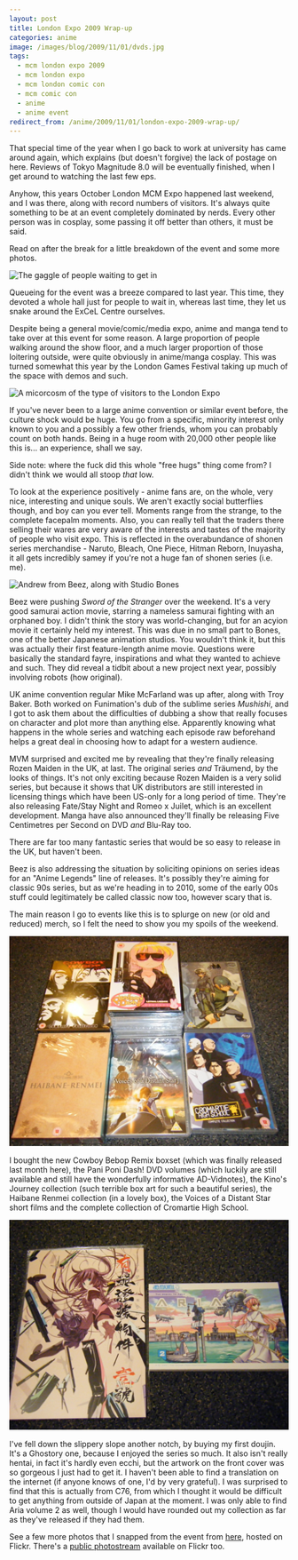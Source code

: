 ```yaml
---
layout: post
title: London Expo 2009 Wrap-up
categories: anime
image: /images/blog/2009/11/01/dvds.jpg
tags:
  - mcm london expo 2009
  - mcm london expo
  - mcm london comic con
  - mcm comic con
  - anime
  - anime event
redirect_from: /anime/2009/11/01/london-expo-2009-wrap-up/
---
```

That special time of the year when I go back to work at university has came around again, which explains (but doesn't forgive) the lack of postage on here. Reviews of Tokyo Magnitude 8.0 will be eventually finished, when I get around to watching the last few eps.

Anyhow, this years October London MCM Expo happened last weekend, and I was there, along with record numbers of visitors. It's always quite something to be at an event completely dominated by nerds. Every other person was in cosplay, some passing it off better than others, it must be said.

Read on after the break for a little breakdown of the event and some more photos.

![The gaggle of people waiting to get in](http://farm3.static.flickr.com/2733/4061940865_006a6011f7.jpg)

Queueing for the event was a breeze compared to last year. This time, they devoted a whole hall just for people to wait in, whereas last time, they let us snake around the ExCeL Centre ourselves.

Despite being a general movie/comic/media expo, anime and manga tend to take over at this event for some reason. A large proportion of people walking around the show floor, and a much larger proportion of those loitering outside, were quite obviously in anime/manga cosplay. This was turned somewhat this year by the London Games Festival taking up much of the space with demos and such.

![A micorcosm of the type of visitors to the London Expo](http://farm3.static.flickr.com/2798/4062689392_e6d827e768.jpg)

If you've never been to a large anime convention or similar event before, the culture shock would be huge. You go from a specific, minority interest only known to you and a possibly a few other friends, whom you can probably count on both hands. Being in a huge room with 20,000 other people like this is... an experience, shall we say.

Side note: where the fuck did this whole "free hugs" thing come from? I didn't think we would all stoop *that* low.

To look at the experience positively - anime fans are, on the whole, very nice, interesting and unique souls. We aren't exactly social butterflies though, and boy can you ever tell. Moments range from the strange, to the complete facepalm moments. Also, you can really tell that the traders there selling their wares are very aware of the interests and tastes of the majority of people who visit expo. This is reflected in the overabundance of shonen series merchandise - Naruto, Bleach, One Piece, Hitman Reborn, Inuyasha, it all gets incredibly samey if you're not a huge fan of shonen series (i.e. me).

![Andrew from Beez, along with Studio Bones](http://farm3.static.flickr.com/2656/4062687834_08f8a373eb.jpg)

Beez were pushing *Sword of the Stranger* over the weekend. It's a very good samurai action movie, starring a nameless samurai fighting with an orphaned boy. I didn't think the story was world-changing, but for an acyion movie it certainly held my interest. This was due in no small part to Bones, one of the better Japanese animation studios. You wouldn't think it, but this was actually their first feature-length anime movie. Questions were basically the standard fayre, inspirations and what they wanted to achieve and such. They did reveal a tidbit about a new project next year, possibly involving robots (how original).

UK anime convention regular Mike McFarland was up after, along with Troy Baker. Both worked on Funimation's dub of the sublime series *Mushishi*, and I got to ask them about the difficulties of dubbing a show that really focuses on character and plot more than anything else. Apparently knowing what happens in the whole series and watching each episode raw beforehand helps a great deal in choosing how to adapt for a western audience.

MVM surprised and excited me by revealing that they're finally releasing Rozen Maiden in the UK, at last. The original series *and* Tr&auml;umend, by the looks of things. It's not only exciting because Rozen Maiden is a very solid series, but because it shows that UK distributors are still interested in licensing things which have been US-only for a long period of time. They're also releasing Fate/Stay Night and Romeo x Juilet, which is an excellent development. Manga have also announced they'll finally be releasing Five Centimetres per Second on DVD *and* Blu-Ray too.

There are far too many fantastic series that would be so easy to release in the UK, but haven't been.

Beez is also addressing the situation by soliciting opinions on series ideas for an "Anime Legends" line of releases. It's possibly they're aiming for classic 90s series, but as we're heading in to 2010, some of the early 00s stuff could legitimately be called classic now too, however scary that is.

The main reason I go to events like this is to splurge on new (or old and reduced) merch, so I felt the need to show you my spoils of the weekend.

![DVDs I bought myself](/images/blog/2009/11/01/dvds.jpg)

I bought the new Cowboy Bebop Remix boxset (which was finally released last month here), the Pani Poni Dash! DVD volumes (which luckily are still available and still have the wonderfully informative AD-Vidnotes), the Kino's Journey collection (such terrible box art for such a beautiful series), the Haibane Renmei collection (in a lovely box), the Voices of a Distant Star short films and the complete collection of Cromartie High School.

![Reading material I bought](/images/blog/2009/11/01/other.jpg)

I've fell down the slippery slope another notch, by buying my first doujin. It's a Ghostory one, because I enjoyed the series so much. It also isn't really hentai, in fact it's hardly even ecchi, but the artwork on the front cover was so gorgeous I just had to get it. I haven't been able to find a translation on the internet (if anyone knows of one, I'd by very grateful). I was surprised to find that this is actually from C76, from which I thought it would be difficult to get anything from outside of Japan at the moment. I was only able to find Aria volume 2 as well, though I would have rounded out my collection as far as they've released if they had them.

See a few more photos that I snapped from the event from [here](http://www.flickr.com/photos/8082060@N07/tags/londonexpo2009/), hosted on Flickr. There's a [public photostream](http://www.flickr.com/groups/londonmcmexpo/pool/) available on Flickr too.
